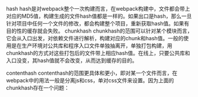 hash
hash是对webpack整个一次构建而言，在webpack构建中，文件都会带上对应的MD5值，构建生成的文件hash值都是一样的。如果出口是hash，那么一旦针对项目中任何一个文件的修改，都会构建整个项目，重新获取hash值。如果有目的性的缓存就会失败。
chunkhash
chunkhash的范围可以针对某个模块而言，它会从入口出发，对依赖文件进行解析，构建对应的chunk和hash值。一般的使用是在生产环境对公共库和程序入口文件单独抽离开，单独打包构建，用chunkhash的方式对这些打包后的文件带上相应hash值。在线上，只要公共库和入口没变，其hash值就不会改变，从而达到缓存的目的。

contenthash
contenthash的范围更具体和更小，即对某一个文件而言，在webpack中的用法一般是分离js和css，单对css文件来设置。因为上面的chunkhash存在一个问题：